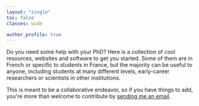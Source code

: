 ```yaml
---
layout: "single"
toc: false
classes: wide

author_profile: true
---
```


Do you need some help with your PhD? Here is a collection of cool resources, websites and software to get you started. Some of them are in French or specific to students in France, but the majority can be useful to anyone, including students at many different levels, early-career researchers or scientists in other institutions.

This is meant to be a collaborative endeavor, so if you have things to add, you're more than welcome to contribute by <a href="mailto:guillaume.dalle@enpc.fr?subject=contributing to PhD Resources">sending me an email</a>.
